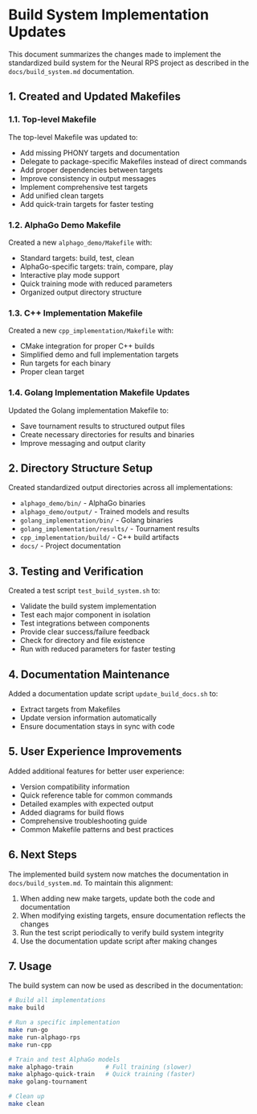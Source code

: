 # Build System Implementation Updates

This document summarizes the changes made to implement the standardized build system for the Neural RPS project as described in the `docs/build_system.md` documentation.

## 1. Created and Updated Makefiles

### 1.1. Top-level Makefile

The top-level Makefile was updated to:
- Add missing PHONY targets and documentation
- Delegate to package-specific Makefiles instead of direct commands
- Add proper dependencies between targets
- Improve consistency in output messages
- Implement comprehensive test targets
- Add unified clean targets
- Add quick-train targets for faster testing

### 1.2. AlphaGo Demo Makefile

Created a new `alphago_demo/Makefile` with:
- Standard targets: build, test, clean
- AlphaGo-specific targets: train, compare, play
- Interactive play mode support
- Quick training mode with reduced parameters
- Organized output directory structure

### 1.3. C++ Implementation Makefile

Created a new `cpp_implementation/Makefile` with:
- CMake integration for proper C++ builds
- Simplified demo and full implementation targets
- Run targets for each binary
- Proper clean target

### 1.4. Golang Implementation Makefile Updates

Updated the Golang implementation Makefile to:
- Save tournament results to structured output files
- Create necessary directories for results and binaries
- Improve messaging and output clarity

## 2. Directory Structure Setup

Created standardized output directories across all implementations:
- `alphago_demo/bin/` - AlphaGo binaries
- `alphago_demo/output/` - Trained models and results
- `golang_implementation/bin/` - Golang binaries
- `golang_implementation/results/` - Tournament results
- `cpp_implementation/build/` - C++ build artifacts
- `docs/` - Project documentation

## 3. Testing and Verification

Created a test script `test_build_system.sh` to:
- Validate the build system implementation
- Test each major component in isolation
- Test integrations between components
- Provide clear success/failure feedback
- Check for directory and file existence
- Run with reduced parameters for faster testing

## 4. Documentation Maintenance

Added a documentation update script `update_build_docs.sh` to:
- Extract targets from Makefiles
- Update version information automatically
- Ensure documentation stays in sync with code

## 5. User Experience Improvements

Added additional features for better user experience:
- Version compatibility information
- Quick reference table for common commands
- Detailed examples with expected output
- Added diagrams for build flows
- Comprehensive troubleshooting guide
- Common Makefile patterns and best practices

## 6. Next Steps

The implemented build system now matches the documentation in `docs/build_system.md`. To maintain this alignment:

1. When adding new make targets, update both the code and documentation
2. When modifying existing targets, ensure documentation reflects the changes
3. Run the test script periodically to verify build system integrity
4. Use the documentation update script after making changes

## 7. Usage

The build system can now be used as described in the documentation:

```bash
# Build all implementations
make build

# Run a specific implementation
make run-go
make run-alphago-rps
make run-cpp

# Train and test AlphaGo models
make alphago-train         # Full training (slower)
make alphago-quick-train   # Quick training (faster)
make golang-tournament

# Clean up
make clean
``` 